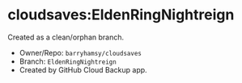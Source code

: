 # cloudsaves:EldenRingNightreign

Created as a clean/orphan branch.

- Owner/Repo: `barryhamsy/cloudsaves`
- Branch: `EldenRingNightreign`
- Created by GitHub Cloud Backup app.
